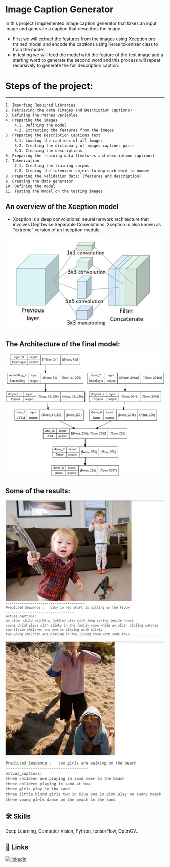 
# **Image Caption Generator** 

In this project I implemented image caption generator that takes an input image and generate a caption that describes the image.
- First we will extract the features from the images using Xception pre-trained model and encode the captions using Keras tokenizer class to train the model.
- in testing we will feed the model with the feature of the test image and a starting word to generate the second word and this process will repeat recursively to generate the full description caption. 
    
# Steps of the project:
--------------------------------
    1. Importing Required Libraries
    2. Retrieving the data (Images and Desctiption Captions)
    3. Defining the Pathes variables
    4. Preparing the images
        4.1. Defining the model
        4.2. Extracting the features from the images
    5. Preparing the Description Captions text
        5.1. Loading the captions of all images
        5.2. Creating the dictionary of images-captions pairs
        5.3. Cleaning the descriptions
    6. Preparing the training data (features and description captions)
    7. Tokenization
        7.1. Creating the training corpus
        7.2. Creaing the tokenizer object to map each word to number
    8. Preparing the validation data: (features and description)
    9. Creating the data generator
    10. Defining the model
    11. Testing the model on the testing images

## An overview of the Xception model
- Xception is a deep convolutional neural network architecture that involves Depthwise Separable Convolutions. Xception is also known as “extreme” version of an Inception module.

![cnn_model](https://github.com/MarwanMohamed95/Caption-Image-Generator/blob/main/Xception.png?raw=true)

## The Architecture of the final model:
![model](https://github.com/MarwanMohamed95/Caption-Image-Generator/blob/main/model.png?raw=true)

## Some of the results:
![r1](https://github.com/MarwanMohamed95/Caption-Image-Generator/blob/main/Result1.png?raw=true)

![r2](https://github.com/MarwanMohamed95/Caption-Image-Generator/blob/main/Result2.png?raw=true)

## 🛠 Skills
Deep Learning, Computer Vision, Python, tensorFlow, OpenCV...


## 🔗 Links
[![linkedin](https://img.shields.io/badge/linkedin-0A66C2?style=for-the-badge&logo=linkedin&logoColor=white)](https://www.linkedin.com/in/marwanabdelsalam95/)

